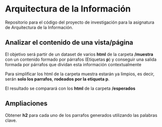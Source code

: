 # Arquitectura de la Información
Repositorio para el código del proyecto de investigación para la asignatura de Arquitectura de la Información.

## Analizar el contenido de una vista/página
El objetivo será partir de un dataset de varios **html** de la carpeta **/muestra** con un contenido formado por párrafos (Etiquetas **p**) y conseguir una salida formada por párrafos que dividan esta información contextualmente

Para simplificar los html de la carpeta muestra estarán ya limpios, es decir, serán **solo los parrafos**, **rodeados por la etiqueta p**.

El resultado se comparará con los **html** de la carpeta **/esperados**

## Ampliaciones

Obtener **h2** para cada uno de los parrafos generados utilizando las palabras clave.
